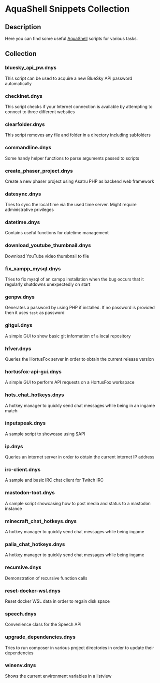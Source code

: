 # AquaShell Snippets Collection

## Description

Here you can find some useful [AquaShell](https://www.aquashell-scripting.com/) scripts for various tasks.

## Collection

### bluesky_api_pw.dnys

This script can be used to acquire a new BlueSky API password automatically

### checkinet.dnys

This script checks if your Internet connection is available by attempting to connect to three different websites

### clearfolder.dnys

This script removes any file and folder in a directory including subfolders

### commandline.dnys

Some handy helper functions to parse arguments passed to scripts

### create_phaser_project.dnys

Create a new phaser project using Asatru PHP as backend web framework

### datesync.dnys

Tries to sync the local time via the used time server. Might require administrative privileges

### datetime.dnys

Contains useful functions for datetime management

### download_youtube_thumbnail.dnys

Download YouTube video thumbnail to file

### fix_xampp_mysql.dnys

Tries to fix mysql of an xampp installation when the bug occurs that it regularly shutdowns unexpectedly on start

### genpw.dnys

Generates a password by using PHP if installed. If no password is provided then it uses `test` as password

### gitgui.dnys

A simple GUI to show basic git information of a local repository

### hfver.dnys

Queries the HortusFox server in order to obtain the current release version

### hortusfox-api-gui.dnys

A simple GUI to perform API requests on a HortusFox workspace

### hots_chat_hotkeys.dnys

A hotkey manager to quickly send chat messages while being in an ingame match

### inputspeak.dnys

A sample script to showcase using SAPI

### ip.dnys

Queries an internet server in order to obtain the current internet IP address

### irc-client.dnys

A sample and basic IRC chat client for Twitch IRC

### mastodon-toot.dnys

A sample script showcasing how to post media and status to a mastodon instance

### minecraft_chat_hotkeys.dnys

A hotkey manager to quickly send chat messages while being ingame

### palia_chat_hotkeys.dnys

A hotkey manager to quickly send chat messages while being ingame

### recursive.dnys

Demonstration of recursive function calls

### reset-docker-wsl.dnys

Reset docker WSL data in order to regain disk space

### speech.dnys

Convenience class for the Speech API

### upgrade_dependencies.dnys

Tries to run composer in various project directories in order to update their dependencies

### winenv.dnys

Shows the current environment variables in a listview